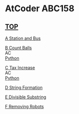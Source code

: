 # AtCoder ABC158  

## [TOP](https://atcoder.jp/contests/abc158)  

[A Station and Bus](https://atcoder.jp/contests/abc158/tasks/abc158_a)   

[](https://atcoder.jp/contests/abc158/submissions/)  

[B Count Balls](https://atcoder.jp/contests/abc158/tasks/abc158_b)   
AC  
[Python](https://atcoder.jp/contests/abc158/submissions/15650804)  

[C Tax Increase](https://atcoder.jp/contests/abc158/tasks/abc158_c)   
AC  
[Python](https://atcoder.jp/contests/abc158/submissions/15686319)  

[D String Formation](https://atcoder.jp/contests/abc158/tasks/abc158_d)   

[](https://atcoder.jp/contests/abc158/submissions/)  

[E Divisible Substring](https://atcoder.jp/contests/abc158/tasks/abc158_e)   

[](https://atcoder.jp/contests/abc158/submissions/)  

[F Removing Robots](https://atcoder.jp/contests/abc158/tasks/abc158_f)   

[](https://atcoder.jp/contests/abc158/submissions/)  

